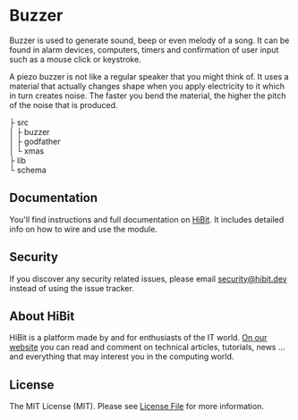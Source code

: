 # Buzzer
Buzzer is used to generate sound, beep or even melody of a song. It can be found in alarm devices, computers, timers and confirmation of user input such as a mouse click or keystroke.  
  
A piezo buzzer is not like a regular speaker that you might think of. It uses a material that actually changes shape when you apply electricity to it which in turn creates noise. The faster you bend the material, the higher the pitch of the noise that is produced.  

├ src  
│  ├ buzzer  
│  ├ godfather  
│  └ xmas  
├ lib  
└ schema  

## Documentation
You'll find instructions and full documentation on [HiBit](https://www.hibit.dev/posts/31/play-christmas-melody-with-arduino-and-a-buzzer). It includes detailed info on how to wire and use the module.

## Security
If you discover any security related issues, please email security@hibit.dev instead of using the issue tracker.

## About HiBit
HiBit is a platform made by and for enthusiasts of the IT world. [On our website](https://www.hibit.dev) you can read and comment on technical articles, tutorials, news ... and everything that may interest you in the computing world.

## License
The MIT License (MIT). Please see [License File](LICENSE) for more information.
